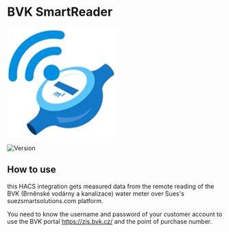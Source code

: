 # BVK SmartReader

![Logo](custom_components/bvk_smartreader/icon.png)

![Version](https://img.shields.io/badge/version-1.0.30-blue)

## How to use

this HACS integration gets measured data from the remote reading of the BVK (Brněnské vodárny a kanalizace) water meter over Sues's suezsmartsolutions.com platform.

You need to know the username and password of your customer account to use the BVK portal https://zis.bvk.cz/ and the point of purchase number.

